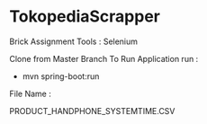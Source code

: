 # TokopediaScrapper
Brick Assignment
Tools :
Selenium

Clone from Master Branch
To Run Application run :
 - mvn spring-boot:run

File Name :

PRODUCT_HANDPHONE_SYSTEMTIME.CSV


